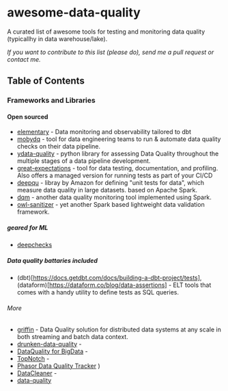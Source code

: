 # awesome-data-quality

A curated list of awesome tools for testing and monitoring data quality (typicallhy in data warehouse/lake).

_If you want to contribute to this list (please do), send me a pull request or contact me._



## Table of Contents

### Frameworks and Libraries
<!-- MarkdownTOC depth=4 -->

<!-- /MarkdownTOC -->

#### Open sourced
* [elementary](https://github.com/elementary-data/elementary) - Data monitoring and observability tailored to dbt
* [mobydq](https://github.com/ubisoft/mobydq) -  tool for data engineering teams to run & automate data quality checks on their data pipeline.
* [ydata-quality](https://github.com/ydataai/ydata-quality) - python library for assessing Data Quality throughout the multiple stages of a data pipeline development.
* [great-expectations](https://github.com/great-expectations/great_expectations) - tool for data testing, documentation, and profiling. Also offers a managed version for running tests as part of your CI/CD
* [deepqu](https://github.com/awslabs/python-deequ) - libray by Amazon for defining "unit tests for data", which measure data quality in large datasets.  based on Apache Spark.
* [dqm](https://github.com/piotr-kalanski/data-quality-monitoring) - another data quality monitoring tool implemented using Spark.
* [owl-sanitizer](https://github.com/ronald-smith-angel/owl-data-sanitizer) - yet another Spark based lightweight data validation framework.


##### geared for ML
* [deepchecks]()


##### Data quality battaries included
* (dbt)[https://docs.getdbt.com/docs/building-a-dbt-project/tests], (dataform)[https://dataform.co/blog/data-assertions] - ELT tools that comes with a handy utility to define tests as SQL queries.



###### More 
* [griffin](https://github.com/apache/griffin) - Data Quality solution for distributed data systems at any scale in both streaming and batch data context. 
* [drunken-data-quality](https://github.com/FRosner/drunken-data-quality) - 
* [DataQuality for BigData](https://github.com/agile-lab-dev/DataQuality) -
* [TopNotch](https://github.com/blackrock/TopNotch) -
* [Phasor Data Quality Tracker](https://github.com/GridProtectionAlliance/pdqtracker) )
* [DataCleaner](https://github.com/datacleaner/DataCleaner) - 
* [data-quality](https://github.com/Talend/data-quality) 
